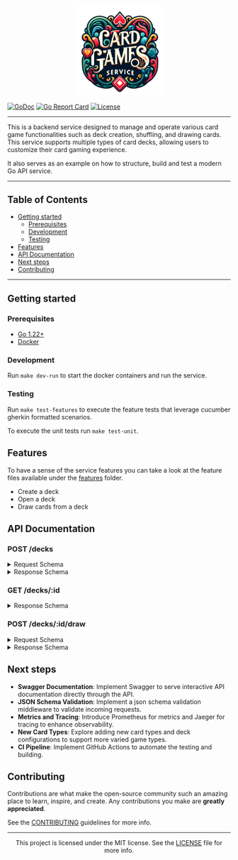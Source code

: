 <p align="center">
  <img src="logo.png" alt="Card Games Service Logo" width="40%" height="40%">
</p>

[![GoDoc](https://pkg.go.dev/badge/github.com/sergiught/card-games-service.svg)](https://pkg.go.dev/github.com/sergiught/card-games-service)
[![Go Report Card](https://goreportcard.com/badge/github.com/sergiught/card-games-service?style=flat-square)](https://goreportcard.com/report/github.com/sergiught/card-games-service)
[![License](https://img.shields.io/github/license/sergiught/card-games-service.svg?logo=github&style=flat-square)](https://github.com/sergiught/card-games-service/blob/main/LICENSE)

---

This is a backend service designed to manage and operate various card game functionalities such as deck creation,
shuffling, and drawing cards. This service supports multiple types of card decks, allowing users to customize their card
gaming experience.

It also serves as an example on how to structure, build and test a modern Go API service.

---

## Table of Contents

* [Getting started](#getting-started)
    * [Prerequisites](#prerequisites)
    * [Development](#development)
    * [Testing](#testing)
* [Features](#features)
* [API Documentation](#api-documentation)
* [Next steps](#next-steps)
* [Contributing](#contributing)

--- 

## Getting started

### Prerequisites

- [Go 1.22+](https://go.dev/dl/)
- [Docker](https://www.docker.com/get-started/)

### Development

Run `make dev-run` to start the docker containers and run the service.

### Testing

Run `make test-features` to execute the feature tests that leverage cucumber gherkin formatted scenarios.

To execute the unit tests run `make test-unit`.

## Features

To have a sense of the service features you can take a look at the feature files available under the
[features](features) folder.

- Create a deck
- Open a deck
- Draw cards from a deck

## API Documentation

### POST /decks

<details>
  <summary>Request Schema</summary>

```json
{
  "$schema": "http://json-schema.org/draft-07/schema#",
  "title": "CreateDeckRequest",
  "type": "object",
  "properties": {
    "shuffled": {
      "type": "boolean",
      "description": "Indicates if the deck should be shuffled."
    },
    "deck_type": {
      "type": "string",
      "description": "The type of deck to create, e.g., 'standard' or 'custom'."
    },
    "cards": {
      "type": "array",
      "items": {
        "$ref": "#/definitions/FrenchCard"
      },
      "description": "List of custom cards to include in the deck if deck_type is 'custom'."
    }
  },
  "required": ["deck_type"],
  "definitions": {
    "FrenchCard": {
      "type": "object",
      "properties": {
        "value": {"type": "string"},
        "suit": {"type": "string"},
        "code": {"type": "string"}
      },
      "required": ["value", "suit", "code"]
    }
  }
}
```

</details>

<details>
  <summary>Response Schema</summary>

```json
{
  "$schema": "http://json-schema.org/draft-07/schema#",
  "title": "CreateDeckResponse",
  "type": "object",
  "properties": {
    "deck_id": {
      "type": "string",
      "description": "Unique identifier of the created deck."
    },
    "shuffled": {
      "type": "boolean",
      "description": "Indicates if the deck is shuffled."
    },
    "remaining": {
      "type": "integer",
      "description": "The number of remaining cards in the deck."
    }
  },
  "required": ["deck_id", "shuffled", "remaining"]
}
```

</details>

### GET /decks/:id

<details>
  <summary>Response Schema</summary>

```json
{
  "$schema": "http://json-schema.org/draft-07/schema#",
  "title": "Open Deck Response",
  "type": "object",
  "properties": {
    "deck_id": {
      "type": "string",
      "description": "Unique identifier of the deck."
    },
    "shuffled": {
      "type": "boolean",
      "description": "Indicates if the deck has been shuffled."
    },
    "remaining": {
      "type": "integer",
      "description": "Number of cards remaining in the deck."
    },
    "cards": {
      "type": "array",
      "items": {
        "$ref": "#/definitions/FrenchCard"
      },
      "description": "List of cards."
    }
  },
  "required": ["deck_id", "shuffled", "remaining", "cards"],
  "definitions": {
    "FrenchCard": {
      "type": "object",
      "properties": {
        "value": {"type": "string"},
        "suit": {"type": "string"},
        "code": {"type": "string"}
      },
      "required": ["value", "suit", "code"]
    }
  }
}

```

</details>

### POST /decks/:id/draw

<details>
  <summary>Request Schema</summary>

```json
{
  "$schema": "http://json-schema.org/draft-07/schema#",
  "title": "DrawCardsRequest",
  "type": "object",
  "properties": {
    "cards": {
      "type": "integer",
      "description": "Number of cards to draw from the deck."
    }
  },
  "required": ["cards"]
}
```

</details>

<details>
  <summary>Response Schema</summary>

```json
{
  "$schema": "http://json-schema.org/draft-07/schema#",
  "title": "DrawCardsResponse",
  "type": "object",
  "properties": {
    "cards": {
      "type": "array",
      "items": {
        "$ref": "#/definitions/FrenchCard"
      },
      "description": "Array of cards drawn from the deck."
    }
  },
  "definitions": {
    "FrenchCard": {
      "type": "object",
      "properties": {
        "value": {"type": "string"},
        "suit": {"type": "string"},
        "code": {"type": "string"}
      },
      "required": ["value", "suit", "code"]
    }
  }
}
```

</details>

## Next steps

- **Swagger Documentation**: Implement Swagger to serve interactive API documentation directly through the API.
- **JSON Schema Validation**: Implement a json schema validation middleware to validate incoming requests.
- **Metrics and Tracing**: Introduce Prometheus for metrics and Jaeger for tracing to enhance observability.
- **New Card Types**: Explore adding new card types and deck configurations to support more varied game types.
- **CI Pipeline**: Implement GitHub Actions to automate the testing and building.

## Contributing

Contributions are what make the open-source community such an amazing place to learn, inspire, and create.
Any contributions you make are **greatly appreciated**.

See the [CONTRIBUTING](CONTRIBUTING.md) guidelines for more info.

---

<p align="center">
This project is licensed under the MIT license.
See the <a href="https://github.com/sergiught/card-games-service/blob/main/LICENSE">LICENSE</a> file for more info.
</p>
